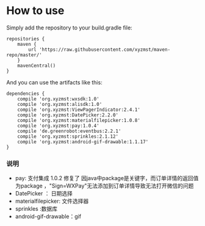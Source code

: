 # How to use

Simply add the repository to your build.gradle file:
```
repositories {
    maven {
        url 'https://raw.githubusercontent.com/xyzmst/maven-repo/master/'
    }
    mavenCentral()
}
```
And you can use the artifacts like this:
```
dependencies {
    compile 'org.xyzmst:wxsdk:1.0'
    compile 'org.xyzmst:alisdk:1.0'
    compile 'org.xyzmst:ViewPagerIndicator:2.4.1'
    compile 'org.xyzmst:DatePicker:2.2.0'
    compile 'org.xyzmst:materialfilepicker:1.0.8'
    compile 'org.xyzmst:pay:1.0.4'
    compile 'de.greenrobot:eventbus:2.2.1'
    compile 'org.xyzmst:sprinkles:2.1.12'
    compile 'org.xyzmst:android-gif-drawable:1.1.17'
}
```

### 说明
- pay: 支付集成
  1.0.2 修复了 因java中package是关键字，而订单详情的返回值为package ，"Sign=WXPay"无法添加到订单详情导致无法打开微信的问题
- DatePicker ： 日期选择    
- materialfilepicker: 文件选择器
- sprinkles :数据库
- android-gif-drawable：gif
